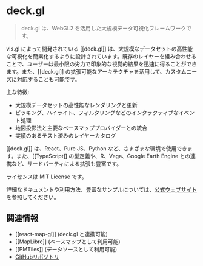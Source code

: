 # deck.gl

> deck.gl は、WebGL2 を活用した大規模データ可視化フレームワークです。

vis.gl によって開発されている [[deck.gl]] は、大規模なデータセットの高性能な可視化を簡素化するように設計されています。既存のレイヤーを組み合わせることで、ユーザーは最小限の労力で印象的な視覚的結果を迅速に得ることができます。また、[[deck.gl]] の拡張可能なアーキテクチャを活用して、カスタムニーズに対応することも可能です。

主な特徴:
- 大規模データセットの高性能なレンダリングと更新
- ピッキング、ハイライト、フィルタリングなどのインタラクティブなイベント処理
- 地図投影法と主要なベースマッププロバイダーとの統合
- 実績のあるテスト済みのレイヤーカタログ

[[deck.gl]] は、React、Pure JS、Python など、さまざまな環境で使用できます。また、[[TypeScript]] の型定義や、R、Vega、Google Earth Engine との連携など、サードパーティによる拡張も豊富です。

ライセンスは MIT License です。

詳細なドキュメントや利用方法、豊富なサンプルについては、[公式ウェブサイト](https://deck.gl/)を参照してください。

## 関連情報

- [[react-map-gl]] (deck.gl と連携可能)
- [[MapLibre]] (ベースマップとして利用可能)
- [[PMTiles]] (データソースとして利用可能)
- [GitHubリポジトリ](https://github.com/visgl/deck.gl)
